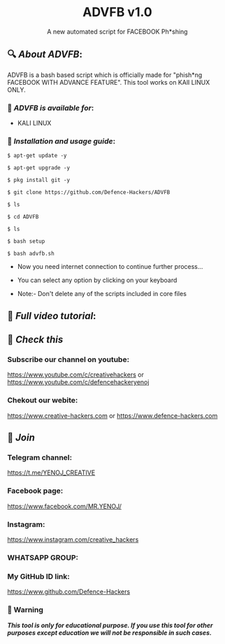 <h1 align="center">ADVFB v1.0</h1>
<p align="center">
      A new automated script for FACEBOOK Ph*shing
</p>

## 🔍 ***About ADVFB***:

ADVFB is a bash based script which is officially made for "phish*ng FACEBOOK WITH ADVANCE FEATURE". This tool works on KAlI LINUX ONLY.



### 📌 ***ADVFB is available for***:

* KALI LINUX

### 📌 ***Installation and usage guide***:
```
$ apt-get update -y
```
```
$ apt-get upgrade -y
```
```
$ pkg install git -y
```
```
$ git clone https://github.com/Defence-Hackers/ADVFB
```
```
$ ls
```
```
$ cd ADVFB
```
```
$ ls
```
```
$ bash setup
```
```
$ bash advfb.sh
```
* Now you need internet connection to continue further process...

* You can select any option by clicking on your keyboard

* Note:- Don't delete any of the scripts included in core files

## 📌 ***Full video tutorial***:

## 🔗 ***Check this***

### Subscribe our channel on youtube:
https://www.youtube.com/c/creativehackers
or
https://www.youtube.com/c/defencehackeryenoj

### Chekout our webite:
https://www.creative-hackers.com
or
https://www.defence-hackers.com

## 👥 ***Join***


### Telegram channel:
https://t.me/YENOJ_CREATIVE

### Facebook page:
https://www.facebook.com/MR.YENOJ/

### Instagram: 
https://www.instagram.com/creative_hackers

### WHATSAPP GROUP:


### My GitHub ID link:
https://www.github.com/Defence-Hackers

### 📢 Warning

***This tool is only for educational purpose. If you use this tool for other purposes except education we will not be responsible in such cases.***
